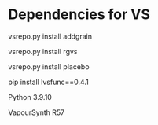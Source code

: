 # Dependencies for VS

vsrepo.py install addgrain

vsrepo.py install rgvs

vsrepo.py install placebo

pip install lvsfunc==0.4.1

Python 3.9.10

VapourSynth R57
